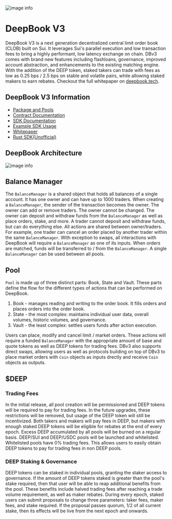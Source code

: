 ![image info](./DeepBook_Logo_White.png)

# DeepBook V3

DeepBook V3 is a next generation decentralized central limit order book (CLOB) built on Sui. It leverages Sui's parallel execution and low transaction fees to bring a highly performant, low latency exchange on chain. DBv3 comes with brand new features including flashloans, governance, improved account abstraction, and enhancements to the existing matching engine. With the addition of the DEEP token, staked takers can trade with fees as low as 0.25 bps / 2.5 bps on stable and volatile pairs, while allowing staked makers to earn rebates. Checkout the full whitepaper on [deepbook.tech](https://deepbook.tech).

## DeepBook V3 Information

- [Package and Pools](https://docs.google.com/document/d/1uK4MNqYa0LdhVqBD4KqOcWG1N1nNNe3JwbeUZc1kH1I)
- [Contract Documentation](https://docs.sui.io/standards/deepbookv3)
- [SDK Documentation](https://docs.sui.io/standards/deepbookv3-sdk)
- [Example SDK Usage](https://github.com/MystenLabs/ts-sdks/tree/main/packages/deepbook-v3/examples)
- [Whitepaper](https://cdn.prod.website-files.com/65fdccb65290aeb1c597b611/66059b44041261e3fe4a330d_deepbook_whitepaper.pdf)
- [Rust SDK(Unofficial)](https://github.com/hoh-zone/sui-deepbookv3)

## DeepBook Architecture

![image info](./DBv3Architecture.png)

## Balance Manager

The `BalanceManager` is a shared object that holds all balances of a single account. It has one owner and can have up to 1000 traders. When creating a `BalanceManager`, the sender of the transaction becomes the owner. The owner can add or remove traders. The owner cannot be changed.
The owner can deposit and withdraw funds from the `BalanceManager` as well as place orders, stake, and more. A trader cannot deposit and withdraw funds, but can do everything else. All actions are shared between owner/traders. For example, one trader can cancel an order placed by another trader within the same `BalanceManager`.
With exception to swaps, all interactions with DeepBook will require a `BalanceManager` as one of its inputs. When orders are matched, funds will be transferred to / from the `BalanceManager`. A single `BalanceManager` can be used between all pools.

## Pool

`Pool` is made up of three distinct parts: Book, State and Vault. These parts define the flow for the different types of actions that can be performed on DeepBook.

1.  Book - manages reading and writing to the order book. It fills orders and places orders into the order book.
2.  State - the most complex: maintains individual user data, overall volumes, historic volumes, and governance.
3.  Vault - the least complex: settles users funds after action execution.

Users can place, modify and cancel limit / market orders. These actions will require a funded `BalanceManager` with the appropriate amount of base and quote tokens as well as DEEP tokens for trading fees. DBv3 also supports direct swaps, allowing users as well as protocols building on top of DBv3 to place market orders with `Coin` objects as inputs drectly and receive `Coin` objects as outputs.

## $DEEP

### Trading Fees

In the initial release, all pool creation will be permissioned and DEEP tokens will be required to pay for trading fees. In the future upgrades, these restrictions will be removed, but usage of the DEEP token will still be incentivized. Both takers and makers will pay fees in DEEP, but makers with enough staked DEEP tokens will be eligible for rebates at the end of every epoch. Excess DEEP accumulated by all pools will be burned on a regular basis.
DEEP/SUI and DEEP/USDC pools will be launched and whitelisted. Whitelisted pools have 0% trading fees. This allows users to easily obtain DEEP tokens to pay for trading fees in non DEEP pools.

### DEEP Staking & Governance

DEEP tokens can be staked in individual pools, granting the staker access to governance. If the amount of DEEP tokens staked is greater than the pool's stake required, then that user will be able to reap additional benefits from the pool. These benefits include halved trading fees after reaching a trade volume requirement, as well as maker rebates. During every epoch, staked users can submit proposals to change three parameters: taker fees, maker fees, and stake required. If the proposal passes quorum, 1/2 of all current stake, then its effects will be live from the next epoch and onwards.

